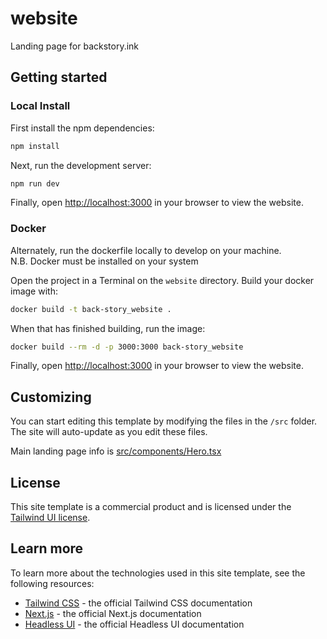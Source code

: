 # website

Landing page for backstory.ink

## Getting started

### Local Install

First install the npm dependencies:

```bash
npm install
```

Next, run the development server:

```bash
npm run dev
```

Finally, open [http://localhost:3000](http://localhost:3000) in your browser to view the website.

### Docker

Alternately, run the dockerfile locally to develop on your machine.  
N.B. Docker must be installed on your system

Open the project in a Terminal on the `website` directory. Build your docker image with:

```bash
docker build -t back-story_website .
```

When that has finished building, run the image:

```bash
docker build --rm -d -p 3000:3000 back-story_website
```

Finally, open [http://localhost:3000](http://localhost:3000) in your browser to view the website.

## Customizing

You can start editing this template by modifying the files in the `/src` folder. The site will auto-update as you edit these files.

Main landing page info is [src/components/Hero.tsx](src/components/Hero.tsx)

## License

This site template is a commercial product and is licensed under the [Tailwind UI license](https://tailwindui.com/license).

## Learn more

To learn more about the technologies used in this site template, see the following resources:

- [Tailwind CSS](https://tailwindcss.com/docs) - the official Tailwind CSS documentation
- [Next.js](https://nextjs.org/docs) - the official Next.js documentation
- [Headless UI](https://headlessui.dev) - the official Headless UI documentation
